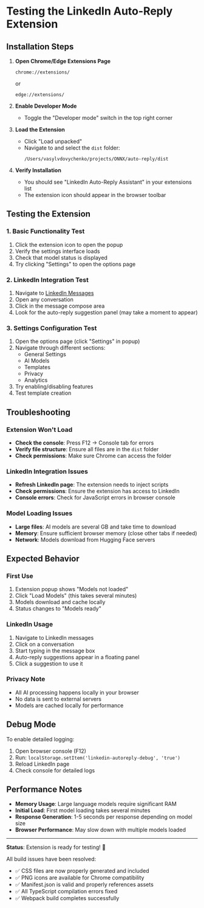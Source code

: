 # Testing the LinkedIn Auto-Reply Extension

## Installation Steps

1. **Open Chrome/Edge Extensions Page**
   ```
   chrome://extensions/
   ```
   or
   ```
   edge://extensions/
   ```

2. **Enable Developer Mode**
   - Toggle the "Developer mode" switch in the top right corner

3. **Load the Extension**
   - Click "Load unpacked"
   - Navigate to and select the `dist` folder:
     ```
     /Users/vasylvdovychenko/projects/ONNX/auto-reply/dist
     ```

4. **Verify Installation**
   - You should see "LinkedIn Auto-Reply Assistant" in your extensions list
   - The extension icon should appear in the browser toolbar

## Testing the Extension

### 1. Basic Functionality Test
1. Click the extension icon to open the popup
2. Verify the settings interface loads
3. Check that model status is displayed
4. Try clicking "Settings" to open the options page

### 2. LinkedIn Integration Test
1. Navigate to [LinkedIn Messages](https://www.linkedin.com/messaging/)
2. Open any conversation
3. Click in the message compose area
4. Look for the auto-reply suggestion panel (may take a moment to appear)

### 3. Settings Configuration Test
1. Open the options page (click "Settings" in popup)
2. Navigate through different sections:
   - General Settings
   - AI Models
   - Templates
   - Privacy
   - Analytics
3. Try enabling/disabling features
4. Test template creation

## Troubleshooting

### Extension Won't Load
- **Check the console**: Press F12 → Console tab for errors
- **Verify file structure**: Ensure all files are in the `dist` folder
- **Check permissions**: Make sure Chrome can access the folder

### LinkedIn Integration Issues
- **Refresh LinkedIn page**: The extension needs to inject scripts
- **Check permissions**: Ensure the extension has access to LinkedIn
- **Console errors**: Check for JavaScript errors in browser console

### Model Loading Issues
- **Large files**: AI models are several GB and take time to download
- **Memory**: Ensure sufficient browser memory (close other tabs if needed)
- **Network**: Models download from Hugging Face servers

## Expected Behavior

### First Use
1. Extension popup shows "Models not loaded"
2. Click "Load Models" (this takes several minutes)
3. Models download and cache locally
4. Status changes to "Models ready"

### LinkedIn Usage
1. Navigate to LinkedIn messages
2. Click on a conversation
3. Start typing in the message box
4. Auto-reply suggestions appear in a floating panel
5. Click a suggestion to use it

### Privacy Note
- All AI processing happens locally in your browser
- No data is sent to external servers
- Models are cached locally for performance

## Debug Mode

To enable detailed logging:
1. Open browser console (F12)
2. Run: `localStorage.setItem('linkedin-autoreply-debug', 'true')`
3. Reload LinkedIn page
4. Check console for detailed logs

## Performance Notes

- **Memory Usage**: Large language models require significant RAM
- **Initial Load**: First model loading takes several minutes
- **Response Generation**: 1-5 seconds per response depending on model size
- **Browser Performance**: May slow down with multiple models loaded

---

**Status**: Extension is ready for testing! 🚀

All build issues have been resolved:
- ✅ CSS files are now properly generated and included
- ✅ PNG icons are available for Chrome compatibility
- ✅ Manifest.json is valid and properly references assets
- ✅ All TypeScript compilation errors fixed
- ✅ Webpack build completes successfully
